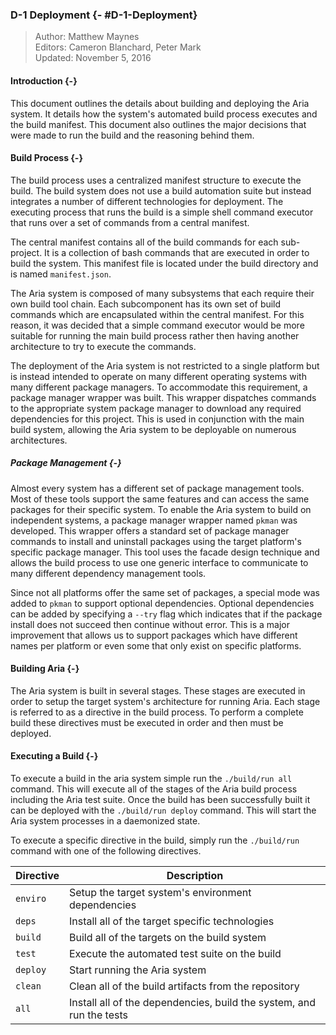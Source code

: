### D-1 Deployment {- #D-1-Deployment}

> Author: Matthew Maynes <br/>
> Editors: Cameron Blanchard, Peter Mark <br/>
> Updated: November 5, 2016 <br/>

#### Introduction {-}

This document outlines the details about building and deploying the Aria system. It details how
the system's automated build process executes and the build manifest. This document also outlines the
major decisions that were made to run the build and the reasoning behind them.

#### Build Process {-}

The build process uses a centralized manifest structure to execute the build. The build system does
not use a build automation suite but instead integrates a number of different technologies for
deployment. The executing process that runs the build is a simple shell command executor that
runs over a set of commands from a central manifest.

The central manifest contains all of the build commands for each sub-project. It is a collection
of bash commands that are executed in order to build the system. This manifest file is located
under the build directory and is named `manifest.json`.

The Aria system is composed of many subsystems that each require their own build tool chain. Each
subcomponent has its own set of build commands which are encapsulated within the central manifest.
For this reason, it was decided that a simple command executor would be more suitable for running
the main build process rather then having another architecture to try to execute the commands.

The deployment of the Aria system is not restricted to a single platform but is instead intended to
operate on many different operating systems with many different package managers. To accommodate
this requirement, a package manager wrapper was built. This wrapper dispatches commands to the
appropriate system package manager to download any required dependencies for this project. This
is used in conjunction with the main build system, allowing the Aria system to be deployable on
numerous architectures.

##### Package Management {-}

Almost every system has a different set of package management tools. Most of these tools support the
same features and can access the same packages for their specific system. To enable the Aria system 
to build on independent systems, a package manager wrapper named `pkman` was developed. This wrapper
offers a standard set of package manager commands to install and uninstall packages using the target
platform's specific package manager. This tool uses the facade design technique and allows the build 
process to use one generic interface to communicate to many different dependency management tools.

Since not all platforms offer the same set of packages, a special mode was added to `pkman` to
support optional dependencies. Optional dependencies can be added by specifying a `--try` flag
which indicates that if the package install does not succeed then continue without error. This is
a major improvement that allows us to support packages which have different names per platform or 
even some that only exist on specific platforms.

#### Building Aria {-}

The Aria system is built in several stages. These stages are executed in order to setup the target
system's architecture for running Aria. Each stage is referred to as a directive in the build
process. To perform a complete build these directives must be executed in order and then must be
deployed.

#### Executing a Build {-}

To execute a build in the aria system simple run the `./build/run all` command. This will execute
all of the stages of the Aria build process including the Aria test suite. Once the build has been
successfully built it can be deployed with the `./build/run deploy` command. This will start
the Aria system processes in a daemonized state.

To execute a specific directive in the build, simply run the `./build/run` command with one of
the following directives.

| Directive | Description                                                          |
| --------- | -------------------------------------------------------------------- |
| `enviro`  | Setup the target system's environment dependencies                   |
| `deps`    | Install all of the target specific technologies                      |
| `build`   | Build all of the targets on the build system                         |
| `test`    | Execute the automated test suite on the build                        |
| `deploy`  | Start running the Aria system                                        |
| `clean`   | Clean all of the build artifacts from the repository                 |
| `all`     | Install all of the dependencies, build the system, and run the tests |
